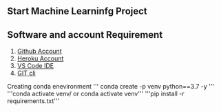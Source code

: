## Start Machine Learninfg Project
## Software and account Requirement
1. [Github Account](https://github)
2. [Heroku Account](https://dashboard.heroku.com)
3. [VS Code IDE](https://code.visualstudio.com/download)
4. [GIT cli](https://git-scm.com/downloads)


Creating conda enevironment
'''
conda create -p venv python==3.7 -y
'''
'''conda activate venv/   or conda activate venv'''
'''pip install -r requirements.txt'''